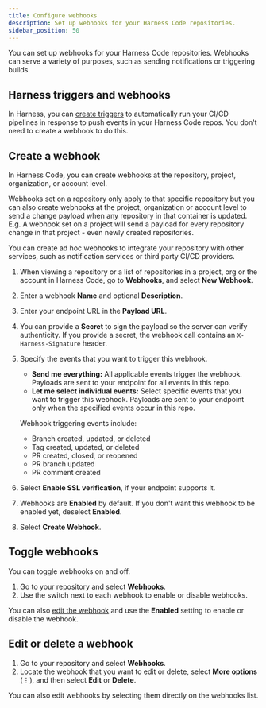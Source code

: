 ```yaml
---
title: Configure webhooks
description: Set up webhooks for your Harness Code repositories.
sidebar_position: 50
---
```


You can set up webhooks for your Harness Code repositories. Webhooks can serve a variety of purposes, such as sending notifications or triggering builds.

## Harness triggers and webhooks

In Harness, you can [create triggers](../pipelines/code-triggers.md) to automatically run your CI/CD pipelines in response to push events in your Harness Code repos. You don't need to create a webhook to do this.

## Create a webhook

In Harness Code, you can create webhooks at the repository, project, organization, or account level.

Webhooks set on a repository only apply to that specific repository but you can also create webhooks at the project, organization or account level to send a change payload when any repository in that container is updated. E.g. A webhook set on a project will send a payload for every repository change in that project - even newly created repositories. 

You can create ad hoc webhooks to integrate your repository with other services, such as notification services or third party CI/CD providers.

1. When viewing a repository or a list of repositories in a project, org or the account in Harness Code, go to **Webhooks**, and select **New Webhook**.
2. Enter a webhook **Name** and optional **Description**.
3. Enter your endpoint URL in the **Payload URL**.
4. You can provide a **Secret** to sign the payload so the server can verify authenticity. If you provide a secret, the webhook call contains an `X-Harness-Signature` header.
5. Specify the events that you want to trigger this webhook.

   * **Send me everything:** All applicable events trigger the webhook. Payloads are sent to your endpoint for all events in this repo.
   * **Let me select individual events:** Select specific events that you want to trigger this webhook. Payloads are sent to your endpoint only when the specified events occur in this repo.

   Webhook triggering events include:

   * Branch created, updated, or deleted
   * Tag created, updated, or deleted
   * PR created, closed, or reopened
   * PR branch updated
   * PR comment created

6. Select **Enable SSL verification**, if your endpoint supports it.
7. Webhooks are **Enabled** by default. If you don't want this webhook to be enabled yet, deselect **Enabled**.
8. Select **Create Webhook**.

## Toggle webhooks

You can toggle webhooks on and off.

1. Go to your repository and select **Webhooks**.
2. Use the switch next to each webhook to enable or disable webhooks.

You can also [edit the webhook](#edit-or-delete-a-webhook) and use the **Enabled** setting to enable or disable the webhook.

## Edit or delete a webhook

1. Go to your repository and select **Webhooks**.
2. Locate the webhook that you want to edit or delete, select **More options** (&vellip;), and then select **Edit** or **Delete**.

You can also edit webhooks by selecting them directly on the webhooks list.
